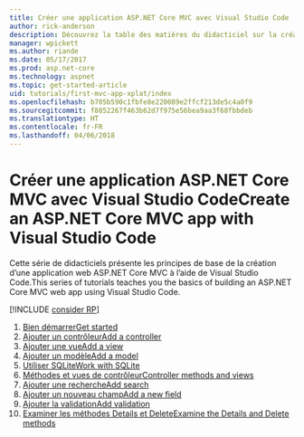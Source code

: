 ```yaml
---
title: Créer une application ASP.NET Core MVC avec Visual Studio Code
author: rick-anderson
description: Découvrez la table des matières du didacticiel sur la création d’une application ASP.NET Core MVC avec Visual Studio Code.
manager: wpickett
ms.author: riande
ms.date: 05/17/2017
ms.prod: asp.net-core
ms.technology: aspnet
ms.topic: get-started-article
uid: tutorials/first-mvc-app-xplat/index
ms.openlocfilehash: b705b590c1fbfe8e220089e2ffcf213de5c4a0f9
ms.sourcegitcommit: f8852267f463b62d7f975e56bea9aa3f68fbbdeb
ms.translationtype: HT
ms.contentlocale: fr-FR
ms.lasthandoff: 04/06/2018
---
```

# <a name="create-an-aspnet-core-mvc-app-with-visual-studio-code"></a><span data-ttu-id="b1ae9-103">Créer une application ASP.NET Core MVC avec Visual Studio Code</span><span class="sxs-lookup"><span data-stu-id="b1ae9-103">Create an ASP.NET Core MVC app with Visual Studio Code</span></span>

<span data-ttu-id="b1ae9-104">Cette série de didacticiels présente les principes de base de la création d’une application web ASP.NET Core MVC à l’aide de Visual Studio Code.</span><span class="sxs-lookup"><span data-stu-id="b1ae9-104">This series of tutorials teaches you the basics of building an ASP.NET Core MVC web app using Visual Studio Code.</span></span> 

[!INCLUDE [consider RP](../../includes/razor.md)]

1. [<span data-ttu-id="b1ae9-105">Bien démarrer</span><span class="sxs-lookup"><span data-stu-id="b1ae9-105">Get started</span></span>](xref:tutorials/first-mvc-app-xplat/start-mvc)
1. [<span data-ttu-id="b1ae9-106">Ajouter un contrôleur</span><span class="sxs-lookup"><span data-stu-id="b1ae9-106">Add a controller</span></span>](xref:tutorials/first-mvc-app-xplat/adding-controller)
1. [<span data-ttu-id="b1ae9-107">Ajouter une vue</span><span class="sxs-lookup"><span data-stu-id="b1ae9-107">Add a view</span></span>](xref:tutorials/first-mvc-app-xplat/adding-view)
1. [<span data-ttu-id="b1ae9-108">Ajouter un modèle</span><span class="sxs-lookup"><span data-stu-id="b1ae9-108">Add a model</span></span>](xref:tutorials/first-mvc-app-xplat/adding-model)
1. [<span data-ttu-id="b1ae9-109">Utiliser SQLite</span><span class="sxs-lookup"><span data-stu-id="b1ae9-109">Work with SQLite</span></span>](xref:tutorials/first-mvc-app-xplat/working-with-sql)
1. [<span data-ttu-id="b1ae9-110">Méthodes et vues de contrôleur</span><span class="sxs-lookup"><span data-stu-id="b1ae9-110">Controller methods and views</span></span>](xref:tutorials/first-mvc-app-xplat/controller-methods-views)
1. [<span data-ttu-id="b1ae9-111">Ajouter une recherche</span><span class="sxs-lookup"><span data-stu-id="b1ae9-111">Add search</span></span>](xref:tutorials/first-mvc-app-xplat/search)
1. [<span data-ttu-id="b1ae9-112">Ajouter un nouveau champ</span><span class="sxs-lookup"><span data-stu-id="b1ae9-112">Add a new field</span></span>](xref:tutorials/first-mvc-app-xplat/new-field)
1. [<span data-ttu-id="b1ae9-113">Ajouter la validation</span><span class="sxs-lookup"><span data-stu-id="b1ae9-113">Add validation</span></span>](xref:tutorials/first-mvc-app-xplat/validation)
1. [<span data-ttu-id="b1ae9-114">Examiner les méthodes Details et Delete</span><span class="sxs-lookup"><span data-stu-id="b1ae9-114">Examine the Details and Delete methods</span></span>](xref:tutorials/first-mvc-app/details)

